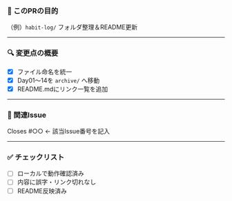 ### 📌 このPRの目的

（例）`habit-log/` フォルダ整理＆README更新

---

### 🔍 変更点の概要
- [x] ファイル命名を統一
- [x] Day01〜14を `archive/` へ移動
- [x] README.mdにリンク一覧を追加

---

### 📎 関連Issue
Closes #○○ ← 該当Issue番号を記入

---

### ✅ チェックリスト
- [ ] ローカルで動作確認済み
- [ ] 内容に誤字・リンク切れなし
- [ ] README反映済み